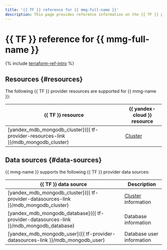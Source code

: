 ```yaml
---
title: '{{ TF }} reference for {{ mmg-full-name }}'
description: This page provides reference information on the {{ TF }} provider resources and data sources supported for {{ mmg-name }}.
---
```


# {{ TF }} reference for {{ mmg-full-name }}

{% include [terraform-ref-intro](../_includes/terraform-ref-intro.md) %}

## Resources {#resources}

The following {{ TF }} provider resources are supported for {{ mmg-name }}:

| **{{ TF }} resource** | **{{ yandex-cloud }} resource** |
| --- | --- |
| [yandex_mdb_mongodb_cluster]({{ tf-provider-resources-link }}/mdb_mongodb_cluster) | [Cluster](concepts/index.md) |

## Data sources {#data-sources}

{{ mmg-name }} supports the following {{ TF }} provider data sources:

| **{{ TF }} data source** | **Description** |
| --- | --- |
| [yandex_mdb_mongodb_cluster]({{ tf-provider-datasources-link }}/mdb_mongodb_cluster) | [Cluster](./concepts/index.md) information |
| [yandex_mdb_mongodb_database]({{ tf-provider-datasources-link }}/mdb_mongodb_database) | Database information |
| [yandex_mdb_mongodb_user]({{ tf-provider-datasources-link }}/mdb_mongodb_user) | Database user information |